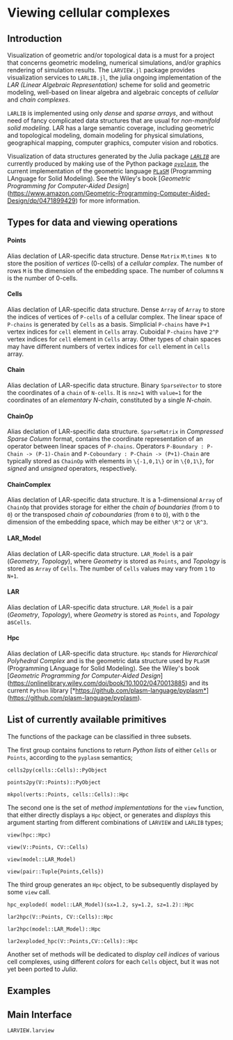 # Viewing cellular complexes

## Introduction

Visualization of geometric and/or topological data is a must for a project that concerns geometric modeling, numerical simulations, and/or graphics rendering of simulation results. The `LARVIEW.jl` package provides visualization services to `LARLIB.jl`, the julia ongoing implementation of the *LAR (Linear Algebraic Representation)* scheme for solid and geometric modeling, well-based on linear algebra and algebraic concepts of *cellular* and *chain complexes*.  

`LARLIB` is implemented using only *dense* and *sparse arrays*, and without need of fancy complicated data structures that are usual for *non-manifold solid modeling*. LAR has a large semantic coverage,  including geometric and topological modeling, domain modeling for physical simulations, geographical mapping, computer graphics, computer vision and robotics.

Visualization of data structures generated by the Julia package [*`LARLIB`*](https://github.com/cvdlab/LARLIB.jl) are currently produced by making use of the Python package [*`pyplasm`*](https://github.com/plasm-language/pyplasm), the current implementation of the geometric language [`PLaSM`]() (Programming LAnguage for Solid Modeling). See the Wiley's book 
[*Geometric Programming for Computer-Aided Design*]
(https://www.amazon.com/Geometric-Programming-Computer-Aided-Design/dp/0471899429) for more information.



## Types for data and viewing operations

#### Points

Alias declation of LAR-specific data structure.
Dense `Matrix` ``M\times N`` to store the position of *vertices* (0-cells)
of a *cellular complex*. The number of rows ``M`` is the dimension 
of the embedding space. The number of columns ``N`` is the number of 0-cells.

#### Cells

Alias declation of LAR-specific data structure.
Dense `Array` of `Array` to store the indices of vertices of `P-cells`
of a cellular complex. 
The linear space of `P-chains` is generated by `Cells` as a basis.
Simplicial `P-chains` have `P+1` vertex indices for `cell` element in `Cells` array.
Cuboidal `P-chains` have ``2^P`` vertex indices for `cell` element in `Cells` array.
Other types of chain spaces may have different numbers of vertex indices for `cell` 
element in `Cells` array.

#### Chain

Alias declation of LAR-specific data structure.
Binary `SparseVector` to store the coordinates of a `chain` of `N-cells`. It is
`nnz=1` with `value=1` for the coordinates of an *elementary N-chain*, constituted by 
a single *N-chain*.

#### ChainOp

Alias declation of LAR-specific data structure. 
`SparseMatrix` in *Compressed Sparse Column* format, contains the coordinate 
representation of an operator between linear spaces of `P-chains`. 
Operators ``P-Boundary : P-Chain -> (P-1)-Chain``
and ``P-Coboundary : P-Chain -> (P+1)-Chain`` are typically stored as 
`ChainOp` with elements in ``\{-1,0,1\}`` or in ``\{0,1\}``, for 
*signed* and *unsigned* operators, respectively.

#### ChainComplex
	
Alias declation of LAR-specific data structure. It is a 
1-dimensional `Array` of `ChainOp` that provides storage for either the 
*chain of boundaries* (from `D` to `0`) or the transposed *chain of coboundaries* 
(from `0` to `D`), with `D` the dimension of the embedding space, which may be either 
``\R^2`` or ``\R^3``.

#### LAR_Model

Alias declation of LAR-specific data structure.
`LAR_Model` is a pair (*Geometry*, *Topology*), where *Geometry* is stored as 
`Points`, and *Topology* is stored as `Array` of `Cells`. The number of `Cells` 
values may vary from `1` to `N+1`.

#### LAR

Alias declation of LAR-specific data structure.
`LAR_Model` is a pair (*Geometry*, *Topology*), where *Geometry* is stored as 
`Points`, and *Topology* as`Cells`. 

#### Hpc

Alias declation of LAR-specific data structure. 
`Hpc` stands for *Hierarchical Polyhedral Complex* and is the geometric data structure 
used by `PLaSM` (Programming LAnguage for Solid Modeling). See the Wiley's book 
[*Geometric Programming for Computer-Aided Design*]
(https://onlinelibrary.wiley.com/doi/book/10.1002/0470013885) and its 
current `Python` library [*https://github.com/plasm-language/pyplasm*]
(https://github.com/plasm-language/pyplasm).


## List of currently available primitives

The functions of the package can be classified in three subsets.   

The first group contains functions to return *Python lists* of either `Cells` or `Points`, according to the `pyplasm` semantics;

	cells2py(cells::Cells)::PyObject

	points2py(V::Points)::PyObject

	mkpol(verts::Points, cells::Cells)::Hpc

The second one is the set of *method implementations* for the `view` function, that either directly displays a `Hpc` object, or generates and *displays* this argument starting from different combinations of `LARVIEW` and `LARLIB` types;

	view(hpc::Hpc)

	view(V::Points, CV::Cells)

	view(model::LAR_Model)

	view(pair::Tuple{Points,Cells})
	
The third group generates an `Hpc` object, to be subsequently displayed by some `view` call.

	hpc_exploded( model::LAR_Model)(sx=1.2, sy=1.2, sz=1.2)::Hpc

	lar2hpc(V::Points, CV::Cells)::Hpc

	lar2hpc(model::LAR_Model)::Hpc

	lar2exploded_hpc(V::Points,CV::Cells)::Hpc

Another set of methods will be dedicated to *display cell indices* of various cell complexes, using different *colors* for each `Cells` object, but it was not yet been ported to *Julia*.


## Examples


## Main Interface

```@docs
LARVIEW.larview
```
